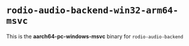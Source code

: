 # `rodio-audio-backend-win32-arm64-msvc`

This is the **aarch64-pc-windows-msvc** binary for `rodio-audio-backend`
